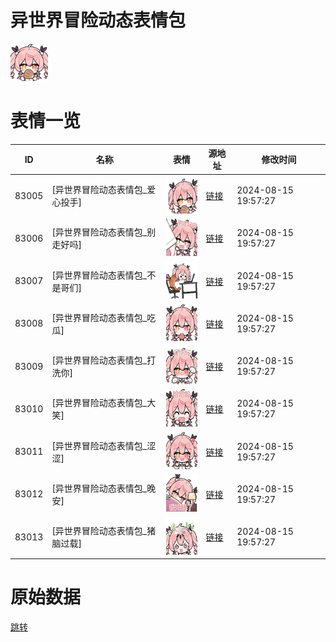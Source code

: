 # 异世界冒险动态表情包

<img src="./cover.png" height="60" alt="cover" />

# 表情一览

|ID|名称|表情|源地址|修改时间|
|----|----|----|----|----|
|83005|[异世界冒险动态表情包_爱心投手]|<img src="./pic/083005_%5B异世界冒险动态表情包_爱心投手%5D.gif" height="60" alt="爱心投手"/>|[链接](https://i0.hdslb.com/bfs/emote/65c518750aae5b48c35fc243350e8c2a600d8137.gif)|2024-08-15 19:57:27|
|83006|[异世界冒险动态表情包_别走好吗]|<img src="./pic/083006_%5B异世界冒险动态表情包_别走好吗%5D.gif" height="60" alt="别走好吗"/>|[链接](https://i0.hdslb.com/bfs/emote/4bf4d9e7ff1a191f815860de4d930781e19edde4.gif)|2024-08-15 19:57:27|
|83007|[异世界冒险动态表情包_不是哥们]|<img src="./pic/083007_%5B异世界冒险动态表情包_不是哥们%5D.gif" height="60" alt="不是哥们"/>|[链接](https://i0.hdslb.com/bfs/emote/b7ba1ee95ef84b56658abc984927d712367b6e6b.gif)|2024-08-15 19:57:27|
|83008|[异世界冒险动态表情包_吃瓜]|<img src="./pic/083008_%5B异世界冒险动态表情包_吃瓜%5D.gif" height="60" alt="吃瓜"/>|[链接](https://i0.hdslb.com/bfs/emote/3f5576822cb9e97371255547cf9c078d05cbf81b.gif)|2024-08-15 19:57:27|
|83009|[异世界冒险动态表情包_打洗你]|<img src="./pic/083009_%5B异世界冒险动态表情包_打洗你%5D.gif" height="60" alt="打洗你"/>|[链接](https://i0.hdslb.com/bfs/emote/863f0d65b6915dc2cb26f95c16b6579c20d25805.gif)|2024-08-15 19:57:27|
|83010|[异世界冒险动态表情包_大笑]|<img src="./pic/083010_%5B异世界冒险动态表情包_大笑%5D.gif" height="60" alt="大笑"/>|[链接](https://i0.hdslb.com/bfs/emote/28e2499555d34a53ac377a94956682f55108f0cd.gif)|2024-08-15 19:57:27|
|83011|[异世界冒险动态表情包_涩涩]|<img src="./pic/083011_%5B异世界冒险动态表情包_涩涩%5D.gif" height="60" alt="涩涩"/>|[链接](https://i0.hdslb.com/bfs/emote/fabcdc4933f9df171db68bc4cbd1591e76b79c20.gif)|2024-08-15 19:57:27|
|83012|[异世界冒险动态表情包_晚安]|<img src="./pic/083012_%5B异世界冒险动态表情包_晚安%5D.gif" height="60" alt="晚安"/>|[链接](https://i0.hdslb.com/bfs/emote/8c0a8709ec3bcdb7fd1ca778c7b96e22448c0c8e.gif)|2024-08-15 19:57:27|
|83013|[异世界冒险动态表情包_猪脑过载]|<img src="./pic/083013_%5B异世界冒险动态表情包_猪脑过载%5D.gif" height="60" alt="猪脑过载"/>|[链接](https://i0.hdslb.com/bfs/emote/112476b210277186ebcfe39e99dd1843ac79c4d7.gif)|2024-08-15 19:57:27|

# 原始数据

[跳转](./raw.json)

